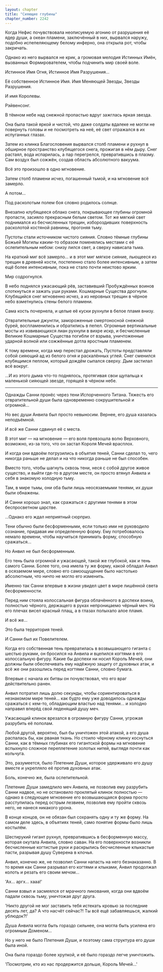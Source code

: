 ```yaml
---
layout: chapter
title: "Сияющие глубины"
chapter_number: 2242
---
```




Когда Нефис почувствовала неописуемую агонию от разрушения её ядер души, а океан пламени, заключённый в них, вырвался наружу, подобно испепеляющему белому инферно, она открыла рот, чтобы закричать.

Однако из него вырвался не крик, а громовая мелодия Истинных Имён, вызванных Формирователем, чтобы подчинить мир своей воле.

Истинное Имя Огня, Истинное Имя Разрушения...

Её собственное Истинное Имя. Имя Меняющей Звезды, Звезды Разрушения.

И имя Королевы.

Рэйвенсонг.

В тёмном небе над снежной пропастью вдруг зажглась яркая звезда.

Она была такой яркой и чистой, что даже солдаты вдалеке не могли не повернуть головы и не посмотреть на неё, её свет отражался в их испуганных глазах.

Затем из клинка Благословения вырвался столб пламени и рухнул в обширное пространство клубящегося снега, прожигая в нём дыру. Снег растаял, вода испарилась, а пар перегрелся, превратившись в плазму. Сам воздух был сожжён, создав область абсолютного вакуума.

Всё это произошло в одно мгновение.

Затем столб пламени исчез, погашенный тьмой, и на мгновение всё замерло.

А потом...

Под расколотым полем боя словно родилось солнце.

Внезапно клубящееся облако снега, покрывающее глубины огромной пропасти, засияло прекрасным белым светом. Тот же мягкий свет поднимался из бесчисленных трещин, избороздивших поверхность расколотой костяной равнины, прогоняя тьму.

Пустоты стали источником чистого сияния. Словно тёмные глубины Божьей Могилы каким-то образом поменялись местами с её ослепительным небом: снизу лился свет, а сверху нависала тьма.

На краткий миг всё замерло... и в этот миг мягкое сияние, льющееся из трещин в древней кости, постепенно стало более интенсивным, а затем ещё более интенсивным, пока не стало почти неистово ярким.

Мир содрогнулся.

В небо поднялся ужасающий рёв, заставивший Пробуждённых воинов споткнуться и зажать уши руками. Кошмарные Существа дрогнули. Клубящийся снег мгновенно исчез, а из неровных трещин в чёрное небо взметнулись стены белого пламени.

Сама кость почернела, и целые её куски рухнули в белое пламя внизу.

Отвратительные джунгли, замороженные смертоносной снежной бурей, воспламенились и обратились в пепел. Огромные вертикальные мосты из извивающихся лиан рухнули в вихре искр, и бесчисленные Великие Кошмарные Существа погибли от взрыва, уничтоженные ударной волной или сожжённые дотла яростным пламенем.

К тому времени, когда мир перестал дрожать, Пустоты представляли собой сияющий ад из белого огня и раскалённых углей. Снег сменился клубящимся пеплом, который дождём сыпался сверху. Дым застилал всё вокруг.

...И из этого дыма что-то поднялось, протягивая свои щупальца к маленькой сияющей звезде, горящей в чёрном небе.

***

Однажды Санни пронёс через тени Испорченного Титана. Тяжесть его отвратительной души была одновременно сокрушительной и огромной...

Но вес души Анвила был просто невыносим. Вернее, его душа казалась неподъёмной.

И всё же Санни сдвинул её с места.

В этот миг — на мгновение — его воля превзошла волю Верховного, возможно, из-за того, что он застал Короля Мечей врасплох.

И когда они вдвоём погрузились в объятия теней, Санни сделал то, чего никогда раньше не делал и на что никогда раньше не был способен.

Вместо того, чтобы шагнуть сквозь тени, неся с собой другое живое существо, и выйти где-то в другом месте, он просто втянул Анвила и себя в знакомую холодную тьму.

Там, в мире тьмы, они оба были лишь неосязаемыми тенями, их души были обнажены.

И Санни хорошо знал, как сражаться с другими тенями в этом беспросветном царстве.

...Однако его ждал неприятный сюрприз.

Тени обычно были бесформенными, если только ими не руководило сознание, придавая им определенную форму. Ему потребовалось немало времени, чтобы научиться принимать форму, способную сражаться...

Но Анвил не был бесформенным.

Его тень была огромной и ужасающей, такой же глубокой, как и тень самого Санни. Более того, она имела ту же форму, какой обладал Анвил в осязаемом мире, словно его самоощущение было настолько абсолютным, что ничто не могло его изменить.

Именно так Санни впервые в жизни увидел цвет в мире лишённой света бесформенности.

Перед ним стояла колоссальная фигура облачённого в доспехи воина, полностью чёрного, держащего в руках непроницаемо чёрный меч. На его плечах висел красный плащ, а в глазах полыхало алое пламя.

И всё же...

Это была территория теней.

И Санни был их Повелителем.

Когда его собственная тень превратилась в возвышающего гиганта с шестью руками, он бросился на Анвила и вцепился когтями в его колоссальную фигуру. Какие бы доспехи ни носил Король Мечей, они должны были обеспечивать ему надёжную защиту от духовных атак, и всё же они разошлись перед когтями Санни, словно бумага.

Впервые с начала их битвы он почувствовал, что его враг действительно ранен.

Анвил потратил лишь долю секунды, чтобы сориентироваться в незнакомом мире теней... как будто ему уже доводилось однажды сражаться с кем-то, обладающим властью над тенями... и холодно направил вперёд свой леденящий душу меч.

Ужасающий клинок врезался в огромную фигуру Санни, угрожая разрубить её пополам.

Любой другой, вероятно, был бы уничтожен этой атакой, а его душа распалась бы, как рваная ткань. Но стоило чёрному клинку коснуться Санни, как в тёмных глубинах его гигантской формы на мгновение вспыхнуло сложное переплетение золотых нитей, выглядя почти как кольчуга.

Это, разумеется, было Плетение Души, которое удерживало его душу вместе и укрепляло её против духовных атак.

Боль, конечно же, была ослепительной.

Плетение Души замедлило меч Анвила, не позволив ему разрубить Санни надвое, но не остановило проклятый клинок полностью — однако в следующее мгновение его возвышающаяся форма просто расступилась перед острым лезвием, позволив ему пройти сквозь него, не нанеся никакого урона.

В конце концов, он не обязан был сохранять одну и ту же форму. На самом деле здесь, в объятиях теней, само понятие формы было лишь костылём.

Шестирукий гигант рухнул, превратившись в бесформенную массу, которая окутала Анвила, словно саван. На его поверхности возникли бесчисленные когтистые руки и раскрылись бесчисленные клыкастые пасти, разрывая душу Суверена в клочья.

Анвил, конечно же, не позволил Санни напасть на него безнаказанно. В то время как Санни разрывал его когтями и клыками, Анвил продолжал колоть и резать его своим мечом...

'Ах... аргх... хааа!'

Санни взвыл и засмеялся от мрачного ликования, когда они вдвоём падали сквозь тьму, уничтожая друг друга.

'Никто другой не мог заставить тебя истекать кровью за последние десять лет, да? А что насчёт сейчас?! Ты всё ещё забавляешься, жалкий ублюдок?!'

Душа Анвила могла быть гораздо сильнее, она могла быть усилена его огромным Доменом...

Но у него не было Плетения Души, и поэтому сама структура его души была иной.

Она была гораздо более хрупкой, и её было гораздо легче уничтожить.

'Посмотрим, кто из нас продержится дольше, Король Мечей...'

